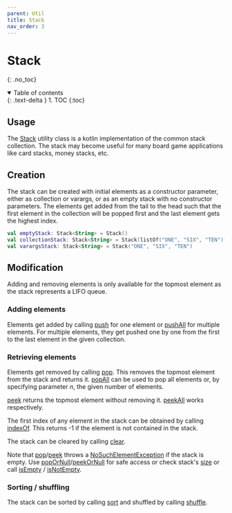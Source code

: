 ```yaml
---
parent: Util
title: Stack
nav_order: 3
---
```


<!-- KDoc -->
[StackKDoc]: ../../bgw-gui-kdoc/bgw-gui/tools.aqua.bgw.util/-stack/index.html
[peekKDoc]: ../../bgw-gui-kdoc/bgw-gui/tools.aqua.bgw.util/-stack/peek.html
[peekOrNullKDoc]: ../../bgw-gui-kdoc/bgw-gui/tools.aqua.bgw.util/-stack/peek-or-null.html
[peekAllKDoc]: ../../bgw-gui-kdoc/bgw-gui/tools.aqua.bgw.util/-stack/peek-all.html
[pushKDoc]: ../../bgw-gui-kdoc/bgw-gui/tools.aqua.bgw.util/-stack/push.html
[pushAllKDoc]: ../../bgw-gui-kdoc/bgw-gui/tools.aqua.bgw.util/-stack/push-all.html
[popKDoc]: ../../bgw-gui-kdoc/bgw-gui/tools.aqua.bgw.util/-stack/pop.html
[popOrNullKDoc]: ../../bgw-gui-kdoc/bgw-gui/tools.aqua.bgw.util/-stack/pop-or-null.html
[popAllKDoc]: ../../bgw-gui-kdoc/bgw-gui/tools.aqua.bgw.util/-stack/pop-all.html
[sizeKDoc]: ../../bgw-gui-kdoc/bgw-gui/tools.aqua.bgw.util/-stack/index.html
[isEmptyKDoc]: ../../bgw-gui-kdoc/bgw-gui/tools.aqua.bgw.util/-stack/is-empty.html
[isNotEmptyKDoc]: ../../bgw-gui-kdoc/bgw-gui/tools.aqua.bgw.util/-stack/is-not-empty.html
[clearKDoc]: ../../bgw-gui-kdoc/bgw-gui/tools.aqua.bgw.util/-stack/clear.html
[sortKDoc]: ../../bgw-gui-kdoc/bgw-gui/tools.aqua.bgw.util/-stack/sort.html
[shuffleKDoc]: ../../bgw-gui-kdoc/bgw-gui/tools.aqua.bgw.util/-stack/shuffle.html
[indexOfKDoc]: ../../bgw-gui-kdoc/bgw-gui/tools.aqua.bgw.util/-stack/index-of.html

[NoSuchElementExceptionKDoc]: https://kotlinlang.org/api/latest/jvm/stdlib/kotlin/-no-such-element-exception/

<!-- Start Page -->
# Stack
{: .no_toc}

<details open markdown="block">
  <summary>
    Table of contents
  </summary>
  {: .text-delta }
1. TOC
{:toc}
</details>


## Usage
The [Stack][StackKDoc] utility class is a kotlin implementation of the common stack collection. 
The stack may become useful for many board game applications like card stacks, money stacks, etc.

## Creation
The stack can be created with initial elements as a constructor parameter, either as collection or varargs, or as an empty stack with no constructor parameters.
The elements get added from the tail to the head such that the first element in the collection will be popped first and the last element gets the highest index.
````kotlin
val emptyStack: Stack<String> = Stack()
val collectionStack: Stack<String> = Stack(listOf("ONE", "SIX", "TEN"))
val varargsStack: Stack<String> = Stack("ONE", "SIX", "TEN")
````

## Modification
Adding and removing elements is only available for the topmost element as the stack represents a LIFO queue.

### Adding elements
Elements get added by calling [push][pushKDoc] for one element or [pushAll][pushAllKDoc] for multiple elements.
For multiple elements, they get pushed one by one from the first to the last element in the given collection.

### Retrieving elements
Elements get removed by calling [pop][popKDoc]. This removes the topmost element from the stack and returns it.
[popAll][popAllKDoc] can be used to pop all elements or, by specifying parameter *n*, the given number of elements.

[peek][peekKDoc] returns the topmost element without removing it.
[peekAll][popAllKDoc] works respectively.

The first index of any element in the stack can be obtained by calling [indexOf][indexOfKDoc].
This returns -1 if the element is not contained in the stack.

The stack can be cleared by calling [clear][clearKDoc].

Note that [pop][popKDoc]/[peek][peekKDoc] throws a [NoSuchElementException][NoSuchElementExceptionKDoc] if the stack is empty. 
Use [popOrNull][popOrNullKDoc]/[peekOrNull][peekOrNullKDoc] for safe access or check stack's [size][sizeKDoc] or call [isEmpty][isEmptyKDoc] / [isNotEmpty][isNotEmptyKDoc].

### Sorting / shuffling
The stack can be sorted by calling [sort][sortKDoc] and shuffled by calling [shuffle][shuffleKDoc].
